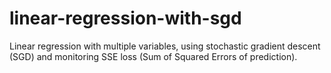 # linear-regression-with-sgd
Linear regression with multiple variables, using stochastic gradient descent (SGD) and monitoring SSE loss (Sum of Squared Errors of prediction).
